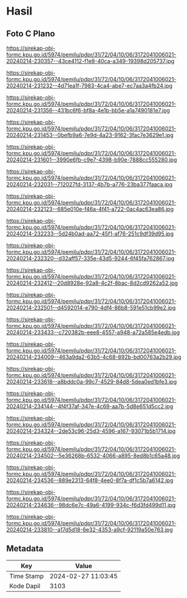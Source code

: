 # Hasil

## Foto C Plano

https://sirekap-obj-formc.kpu.go.id/5974/pemilu/pdpr/31/72/04/10/06/3172041006021-20240214-230357--43ce4112-f1e8-40ca-a349-19398d205737.jpg

https://sirekap-obj-formc.kpu.go.id/5974/pemilu/pdpr/31/72/04/10/06/3172041006021-20240214-231232--4d71ea1f-7983-4ca4-abe7-ec7aa3a4fb24.jpg

https://sirekap-obj-formc.kpu.go.id/5974/pemilu/pdpr/31/72/04/10/06/3172041006021-20240214-231356--431bc6f6-bf8a-4e1b-bb5e-a1a7490181e7.jpg

https://sirekap-obj-formc.kpu.go.id/5974/pemilu/pdpr/31/72/04/10/06/3172041006021-20240214-231453--0befb9a6-7e9d-4a23-9162-3fac7e3629e1.jpg

https://sirekap-obj-formc.kpu.go.id/5974/pemilu/pdpr/31/72/04/10/06/3172041006021-20240214-231601--3990e6fb-c9e7-4398-b90e-7888cc555280.jpg

https://sirekap-obj-formc.kpu.go.id/5974/pemilu/pdpr/31/72/04/10/06/3172041006021-20240214-232031--712027fd-3137-4b7b-a776-23ba377faaca.jpg

https://sirekap-obj-formc.kpu.go.id/5974/pemilu/pdpr/31/72/04/10/06/3172041006021-20240214-232123--685e010e-f46a-4f41-a722-0ac4ac63ea86.jpg

https://sirekap-obj-formc.kpu.go.id/5974/pemilu/pdpr/31/72/04/10/06/3172041006021-20240214-232233--5d24b0ad-aa72-45f1-af76-251c9df39d95.jpg

https://sirekap-obj-formc.kpu.go.id/5974/pemilu/pdpr/31/72/04/10/06/3172041006021-20240214-232320--d32aff57-335e-43d5-9244-6f45fa762867.jpg

https://sirekap-obj-formc.kpu.go.id/5974/pemilu/pdpr/31/72/04/10/06/3172041006021-20240214-232412--20d8928e-92a8-4c2f-8bac-8d2cd9262a52.jpg

https://sirekap-obj-formc.kpu.go.id/5974/pemilu/pdpr/31/72/04/10/06/3172041006021-20240214-232501--d4592014-e790-4df4-86b8-591e51cb99e2.jpg

https://sirekap-obj-formc.kpu.go.id/5974/pemilu/pdpr/31/72/04/10/06/3172041006021-20240214-233433--c720382b-eee8-4557-a948-a72a585e4edb.jpg

https://sirekap-obj-formc.kpu.go.id/5974/pemilu/pdpr/31/72/04/10/06/3172041006021-20240214-234009--463a9da2-63b5-4c68-892b-bd00763a2b29.jpg

https://sirekap-obj-formc.kpu.go.id/5974/pemilu/pdpr/31/72/04/10/06/3172041006021-20240214-233618--a8bddc0a-99c7-4529-84d8-5dea0ed1bfe3.jpg

https://sirekap-obj-formc.kpu.go.id/5974/pemilu/pdpr/31/72/04/10/06/3172041006021-20240214-234144--4f4f37af-347e-4c69-aa7b-5d8e651d5cc2.jpg

https://sirekap-obj-formc.kpu.go.id/5974/pemilu/pdpr/31/72/04/10/06/3172041006021-20240214-234324--2de53c96-25d3-4596-a167-93071b5b1714.jpg

https://sirekap-obj-formc.kpu.go.id/5974/pemilu/pdpr/31/72/04/10/06/3172041006021-20240214-234502--5e36268b-6532-4066-a895-8ed8b1c65a48.jpg

https://sirekap-obj-formc.kpu.go.id/5974/pemilu/pdpr/31/72/04/10/06/3172041006021-20240214-234536--889e2313-64f8-4ee0-8f7a-df1c5b7a6142.jpg

https://sirekap-obj-formc.kpu.go.id/5974/pemilu/pdpr/31/72/04/10/06/3172041006021-20240214-234636--98dc6e7c-49a6-4199-934c-f6d3fd499d11.jpg

https://sirekap-obj-formc.kpu.go.id/5974/pemilu/pdpr/31/72/04/10/06/3172041006021-20240214-233810--a17d5d18-6e32-4353-a9cf-92119a50e763.jpg


## Metadata

| Key        | Value               |
| ---------- | ------------------- |
| Time Stamp | 2024-02-27 11:03:45 |
| Kode Dapil | 3103                |



